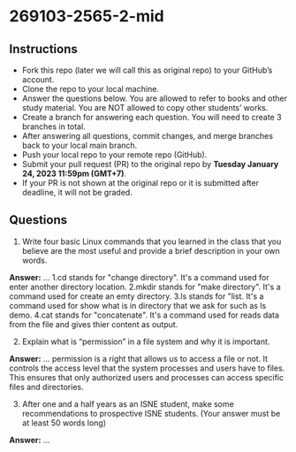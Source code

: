 # 269103-2565-2-mid

## Instructions

- Fork this repo (later we will call this as original repo) to your GitHub’s account. 
- Clone the repo to your local machine.
- Answer the questions below. You are allowed to refer to books and other study material. You are NOT allowed to copy other students’ works. 
- Create a branch for answering each question. You will need to create 3 branches in total.
- After answering all questions, commit changes, and merge branches back to your local main branch.
- Push your local repo to your remote repo (GitHub).
- Submit your pull request (PR) to the original repo by **Tuesday January 24, 2023 11:59pm (GMT+7)**.
- If your PR is not shown at the original repo or it is submitted after deadline, it will not be graded.

## Questions

1. Write four basic Linux commands that you learned in the class that you believe are the most useful and provide a brief description in your own words. 

**Answer:** ...
1.cd 
    stands for "change directory". It's a command used for enter another directory location.
2.mkdir
    stands for "make directory". It's a command used for create an emty directory.
3.ls
    stands for "list. It's a command used for show what is in directory that we ask for such as ls demo.
4.cat
    stands for "concatenate". It's a command used for reads data from the file and gives thier content as output.

2. Explain what is “permission” in a file system and why it is important.

**Answer:** ...
permission is a right that allows us to access a file or not. It controls the access level that the system processes and users have to files. This ensures that only authorized users and processes can access specific files and directories.

3. After one and a half years as an ISNE student, make some recommendations to prospective ISNE students. (Your answer must be at least 50 words long)

**Answer:** ...

